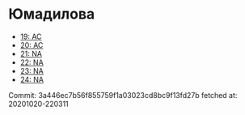# Юмадилова
- [19: AC](19.md)
- [20: AC](20.md)
- [21: NA](21.md)
- [22: NA](22.md)
- [23: NA](23.md)
- [24: NA](24.md)

Commit: 3a446ec7b56f855759f1a03023cd8bc9f13fd27b
 fetched at: 20201020-220311
